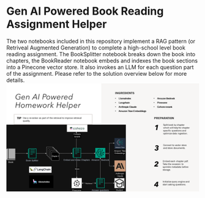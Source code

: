 # Gen AI Powered Book Reading Assignment Helper
The two notebooks included in this repository implement a RAG pattern (or Retriveal Augmented Generation) to complete a high-school level book reading assignment. The BookSplitter notebook breaks down the book into chapters, the BookReader notebook embeds and indexes the book sections into a Pinecone vector store. It also invokes an LLM for each question part of the assignment.
Please refer to the solution overview below for more details.
![Alt text](https://github.com/nz6/genai-bookreader/blob/main/Solution%20Recipe.png?raw=true "Solution")
